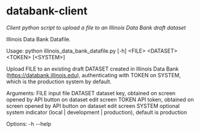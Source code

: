 # databank-client

*Client python script to upload a file to an Illinois Data Bank draft dataset*

  Illinois Data Bank Datafile.

  Usage:
      python illinois_data_bank_datafile.py [-h] \<FILE> \<DATASET> \<TOKEN> \[\<SYSTEM>\]

  Upload FILE to an existing draft DATASET created in Illinois Data Bank (https://databank.illinois.edu), authenticating with TOKEN on SYSTEM, which is the production system by default.

  Arguments:
    FILE      input file
    DATASET   dataset key, obtained on screen opened by API button on dataset edit screen
    TOKEN     API token, obtained on screen opened by API button on dataset edit screen
    SYSTEM    optional system indicator (local | development | production), default is production

  Options:
    -h --help

